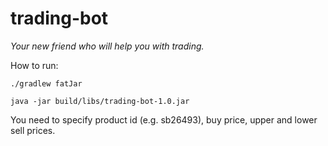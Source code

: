 # trading-bot
_Your new friend who will help you with trading._

How to run:

`./gradlew fatJar`

`java -jar build/libs/trading-bot-1.0.jar`

You need to specify product id (e.g. sb26493), buy price, upper and lower sell prices.
